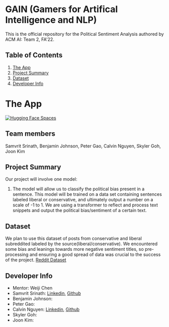 # GAIN (Gamers for Artifical Intelligence and NLP)
This is the official repository for the Political Sentiment Analysis authored by ACM AI: Team 2, FA'22. 
## Table of Contents
1. [The App](https://huggingface.co/spaces/joonkim/bert-political-sentiment-analysis)
2. [Project Summary](https://github.com/acmucsd-projects/fa22-ai-team-2/blob/main/README.md/#project-summary)
3. [Dataset](https://github.com/acmucsd-projects/fa22-ai-team-2/blob/main/README.md/#dataset)
4. [Developer Info](https://github.com/acmucsd-projects/fa22-ai-team-2/blob/main/README.md/#developer-info)

# The App
[![Hugging Face Spaces](https://img.shields.io/badge/%F0%9F%A4%97%20Hugging%20Face-Spaces-blue)](https://huggingface.co/spaces/joonkim/bert-political-sentiment-analysis)


## Team members
Samvrit Srinath, Benjamin Johnson, Peter Gao, Calvin Nguyen, Skyler Goh, Joon Kim

## Project Summary

Our project will involve one model:
1. The model will allow us to classify the political bias present in a sentence. This model will be trained on a data set containing sentences labeled liberal or conservative, and ultimately output a number on a scale of -1 to 1. We are using a transformer to reflect and process text snippets and output the political bias/sentiment of a certain text. 

## Dataset
We plan to use this dataset of posts from conservative and liberal subreddited labeled by the source(liberal/conservative). We encountered some bias and leanings towards more negative sentiment titles, so  pre-processing and ensuring a good spread of data was crucial to the success of the project.
[Reddit Dataset](https://www.kaggle.com/datasets/neelgajare/liberals-vs-conservatives-on-reddit-13000-posts?resource=download)

## Developer Info
- Mentor: Weiji Chen
- Samvrit Srinath: [Linkedin](https://www.linkedin.com/in/samvrit-srinath/), [Github](https://github.com/SamvritSrinath)
- Benjamin Johnson: 
- Peter Gao: 
- Calvin Nguyen: [Linkedin](https://www.linkedin.com/in/calvin-nguyen-1089b51a1/), [Github](https://github.com/Neniflight)
- Skyler Goh: 
- Joon Kim: 
